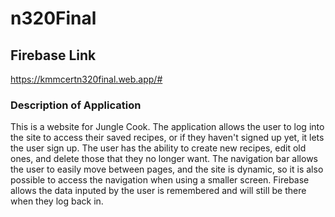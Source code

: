# n320Final

## Firebase Link

https://kmmcertn320final.web.app/#

### Description of Application

This is a website for Jungle Cook.
The application allows the user to log into the site to access their saved recipes, or if they haven't signed up yet, it lets the user sign up.
The user has the ability to create new recipes, edit old ones, and delete those that they no longer want.
The navigation bar allows the user to easily move between pages, and the site is dynamic, so it is also possible to access the navigation when using a smaller screen.
Firebase allows the data inputed by the user is remembered and will still be there when they log back in.
